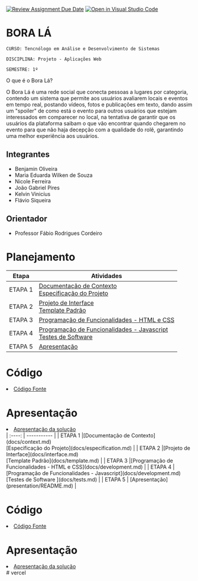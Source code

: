[![Review Assignment Due Date](https://classroom.github.com/assets/deadline-readme-button-24ddc0f5d75046c5622901739e7c5dd533143b0c8e959d652212380cedb1ea36.svg)](https://classroom.github.com/a/c1_paze5)
[![Open in Visual Studio Code](https://classroom.github.com/assets/open-in-vscode-718a45dd9cf7e7f842a935f5ebbe5719a5e09af4491e668f4dbf3b35d5cca122.svg)](https://classroom.github.com/online_ide?assignment_repo_id=11591899&assignment_repo_type=AssignmentRepo)
# BORA LÁ
`CURSO: Tencnólogo em Análise e Desenvolvimento de Sistemas`

`DISCIPLINA: Projeto - Aplicações Web`

`SEMESTRE: 1º`

O que é o Bora Lá?

O Bora Lá é uma rede social que conecta pessoas a lugares por categoria, contendo um sistema que permite aos usuários avaliarem locais e eventos em tempo real, postando vídeos, fotos e publicações em texto, dando assim um "spoiler" de como está o evento para outros usuários que estejam interessados em comparecer no local, na tentativa de garantir que os usuários da plataforma saibam o que vão encontrar quando chegarem no evento para que não haja decepção com a qualidade do rolê, garantindo uma melhor experiência aos usuários.


## Integrantes

* Benjamin Oliveira
* Maria Eduarda Wilken de Souza
* Nicole Ferreira
* João Gabriel Pires
* Kelvin Vinicíus
* Flávio Siqueira 

## Orientador

* Professor Fábio Rodrigues Cordeiro

# Planejamento

| Etapa         | Atividades |
|  :----:   | ----------- |
| ETAPA 1         |[Documentação de Contexto](docs/context.md) <br> [Especificação do Projeto](docs/especification.md) |
| ETAPA 2         |[Projeto de Interface](docs/interface.md) <br> [Template Padrão](docs/template.md) |
| ETAPA 3         |[Programação de Funcionalidades - HTML e CSS](docs/development.md) |
| ETAPA 4        |[Programação de Funcionalidades - Javascript](docs/development.md) <br> [Testes de Software ](docs/tests.md) |
| ETAPA 5         | [Apresentação](presentation/README.md) |

# Código

<li><a href="src/README.md"> Código Fonte</a></li>

# Apresentação

<li><a href="presentation/README.md"> Apresentação da solução</a></li>
|  :----:   | ----------- |
| ETAPA 1         |[Documentação de Contexto](docs/context.md) <br> [Especificação do Projeto](docs/especification.md) |
| ETAPA 2         |[Projeto de Interface](docs/interface.md) <br> [Template Padrão](docs/template.md) |
| ETAPA 3         |[Programação de Funcionalidades - HTML e CSS](docs/development.md) |
| ETAPA 4        |[Programação de Funcionalidades - Javascript](docs/development.md) <br> [Testes de Software ](docs/tests.md) |
| ETAPA 5         | [Apresentação](presentation/README.md) |

# Código

<li><a href="src/README.md"> Código Fonte</a></li>

# Apresentação

<li><a href="presentation/README.md"> Apresentação da solução</a></li>
#   v e r c e l  
 